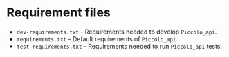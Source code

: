 # Requirement files

* `dev-requirements.txt` - Requirements needed to develop `Piccolo_api`.
* `requirements.txt` - Default requirements of `Piccolo_api`.
* `test-requirements.txt` - Requirements needed to run `Piccolo_api` tests.